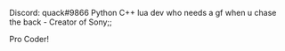 Discord: quack#9866
Python C++ lua dev
who needs a gf when u chase the back - Creator of Sony;;

Pro Coder!
